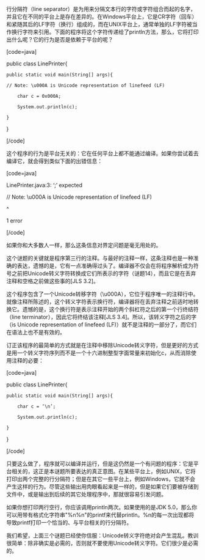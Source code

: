 行分隔符（line separator）是为用来分隔文本行的字符或字符组合而起的名字，并且它在不同的平台上是存在差异的。在Windows平台上，它是CR字符（回车）和紧随其后的LF字符（换行）组成的，而在UNIX平台上，通常单独的LF字符被当作换行字符来引用。下面的程序将这个字符传递给了println方法，那么，它将打印出什么呢？它的行为是否是依赖于平台的呢？ 
[code=java]
public class LinePrinter{
    public static void main(String[] args){
    // Note: \u000A is Unicode representation of linefeed (LF) 
        char c = 0x000A;
        System.out.println(c);   
    }
}
[/code]
这个程序的行为是平台无关的：它在任何平台上都不能通过编译。如果你尝试着去编译它，就会得到类似下面的出错信息： 
[code=java]
LinePrinter.java:3: ‘;’ expected
// Note: \u000A is Unicode representation of linefeed (LF)
^
1 error
[/code]
如果你和大多数人一样，那么这条信息对界定问题是毫无用处的。 
这个谜题的关键就是程序第三行的注释。与最好的注释一样，这条注释也是一种准确的表达，遗憾的是，它有一点准确得过头了。编译器不仅会在将程序解析成为符号之前把Unicode转义字符转换成它们所表示的字符（谜题14），而且它是在丢弃注释和空格之前做这些事的[JLS 3.2]。 
这个程序包含了一个Unicode转移字符（\u000A），它位于程序唯一的注释行中。就像注释所陈述的，这个转义字符表示换行符，编译器将在丢弃注释之前适时地转换它。遗憾的是，这个换行符是表示注释开始的两个斜杠符之后的第一个行终结符（line terminator），因此它将终结该注释[JLS 3.4]。所以，该转义字符之后的字（is Unicode representation of linefeed (LF)）就不是注释的一部分了，而它们在语法上也不是有效的。 
订正该程序的最简单的方式就是在注释中移除Unicode转义字符，但是更好的方式是用一个转义字符序列而不是一个十六进制整型字面常量来初始化c，从而消除使用注释的必要： 
[code=java]
public class LinePrinter{
    public static void main(String[] args){
        char c = ‘\n’;
        System.out.println(c);   
    }
}
[/code]
只要这么做了，程序就可以编译并运行，但是这仍然是一个有问题的程序：它是平台相关的，这正是本谜题所要表达的真正意图。在某些平台上，例如UNIX，它将打印出两个完整的行分隔符；但是在其它一些平台上，例如Windows，它就不会产生这样的行为。尽管这些输出用肉眼看起来是一样的，但是如果它们要被存储到文件中，或是输出到后续的其它处理程序中，那就很容易引发问题。 
如果你想打印两行空行，你应该调用println两次。如果使用的是JDK 5.0，那么你可以用带有格式化字符串"%n%n"的printf来代替println。%n的每一次出现都将导致printf打印一个恰当的、与平台相关的行分隔符。
我们希望，上面三个谜题已经使你信服：Unicode转义字符绝对会产生混乱。教训很简单：除非确实是必需的，否则就不要使用Unicode转义字符。它们很少是必需的。